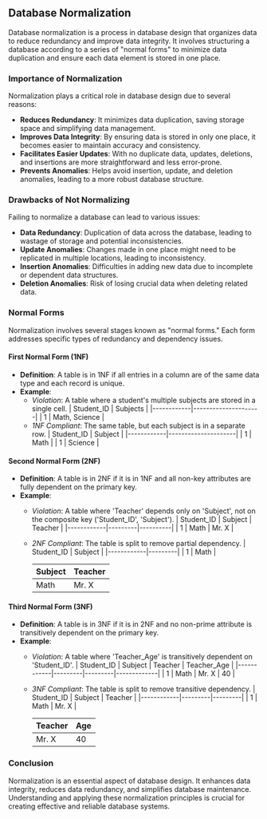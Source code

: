 ## Database Normalization

Database normalization is a process in database design that organizes data to reduce redundancy and improve data integrity. It involves structuring a database according to a series of "normal forms" to minimize data duplication and ensure each data element is stored in one place.

### Importance of Normalization

Normalization plays a critical role in database design due to several reasons:

- **Reduces Redundancy**: It minimizes data duplication, saving storage space and simplifying data management.
- **Improves Data Integrity**: By ensuring data is stored in only one place, it becomes easier to maintain accuracy and consistency.
- **Facilitates Easier Updates**: With no duplicate data, updates, deletions, and insertions are more straightforward and less error-prone.
- **Prevents Anomalies**: Helps avoid insertion, update, and deletion anomalies, leading to a more robust database structure.

### Drawbacks of Not Normalizing

Failing to normalize a database can lead to various issues:

- **Data Redundancy**: Duplication of data across the database, leading to wastage of storage and potential inconsistencies.
- **Update Anomalies**: Changes made in one place might need to be replicated in multiple locations, leading to inconsistency.
- **Insertion Anomalies**: Difficulties in adding new data due to incomplete or dependent data structures.
- **Deletion Anomalies**: Risk of losing crucial data when deleting related data.

### Normal Forms

Normalization involves several stages known as "normal forms." Each form addresses specific types of redundancy and dependency issues.

#### **First Normal Form (1NF)**
- **Definition**: A table is in 1NF if all entries in a column are of the same data type and each record is unique.
- **Example**: 
  - *Violation*: A table where a student's multiple subjects are stored in a single cell.
    | Student_ID | Subjects            |
    |------------|---------------------|
    | 1          | Math, Science       |
  - *1NF Compliant*: The same table, but each subject is in a separate row.
    | Student_ID | Subject             |
    |------------|---------------------|
    | 1          | Math                |
    | 1          | Science             |

#### **Second Normal Form (2NF)**
- **Definition**: A table is in 2NF if it is in 1NF and all non-key attributes are fully dependent on the primary key.
- **Example**:
  - *Violation*: A table where 'Teacher' depends only on 'Subject', not on the composite key ('Student_ID', 'Subject').
    | Student_ID | Subject | Teacher  |
    |------------|---------|----------|
    | 1          | Math    | Mr. X    |
  - *2NF Compliant*: The table is split to remove partial dependency.
    | Student_ID | Subject |
    |------------|---------|
    | 1          | Math    |

    | Subject    | Teacher  |
    |------------|----------|
    | Math       | Mr. X    |

#### **Third Normal Form (3NF)**
- **Definition**: A table is in 3NF if it is in 2NF and no non-prime attribute is transitively dependent on the primary key.
- **Example**:
  - *Violation*: A table where 'Teacher_Age' is transitively dependent on 'Student_ID'.
    | Student_ID | Subject | Teacher | Teacher_Age |
    |------------|---------|---------|-------------|
    | 1          | Math    | Mr. X   | 40          |
  - *3NF Compliant*: The table is split to remove transitive dependency.
    | Student_ID | Subject | Teacher |
    |------------|---------|---------|
    | 1          | Math    | Mr. X   |

    | Teacher    | Age     |
    |------------|---------|
    | Mr. X      | 40      |

### Conclusion

Normalization is an essential aspect of database design. It enhances data integrity, reduces data redundancy, and simplifies database maintenance. Understanding and applying these normalization principles is crucial for creating effective and reliable database systems.
